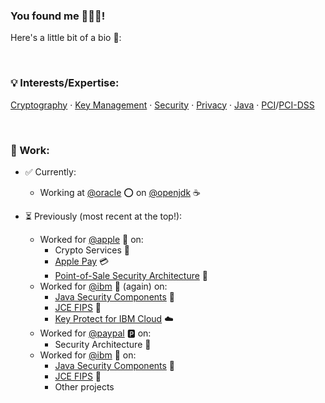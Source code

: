 ### You found me 👨🏻‍💻!
Here's a little bit of a bio 🔬: 

<br/>

### 💡 Interests/Expertise:
[Cryptography](https://github.com/topics/cryptography) &middot; [Key Management](https://github.com/topics/key-management) &middot; [Security](https://github.com/topics/security) &middot; [Privacy](https://github.com/topics/privacy) &middot; [Java](https://github.com/topics/java) &middot; [PCI](https://github.com/topics/pci)/[PCI-DSS](https://github.com/topics/pci-dss) 

<br/>

### 🏢 Work:

- ✅ Currently:
  - Working at [@oracle](https://github.com/oracle) ⭕️ on [@openjdk](https://github.com/openjdk) ☕️

- ⏳ Previously (most recent at the top!):
  - Worked for [@apple](https://github.com/apple)  on:
    - Crypto Services 🔐
    - [Apple Pay](https://www.apple.com/apple-pay/) 💳
    - [Point-of-Sale Security Architecture](https://www.apple.com/retail/) 📱
  - Worked for [@ibm](https://github.com/IBM) 💙 (again) on:
    - [Java Security Components](https://www.ibm.com/docs/en/sdk-java-technology/8?topic=security-guide) 🔐
    - [JCE FIPS](https://www.ibm.com/docs/en/sdk-java-technology/8?topic=guide-ibmjcefips-provider) 🔐
    - [Key Protect for IBM Cloud](https://www.ibm.com/cloud/key-protect) ☁️
  - Worked for [@paypal](https://github.com/paypal) 🅿️ on:
    - Security Architecture 🔐
  - Worked for [@ibm](https://github.com/IBM) 💙 on:
    - [Java Security Components](https://www.ibm.com/docs/en/sdk-java-technology/8?topic=security-guide) 🔐
    - [JCE FIPS](https://www.ibm.com/docs/en/sdk-java-technology/8?topic=guide-ibmjcefips-provider) 🔐
    - Other projects